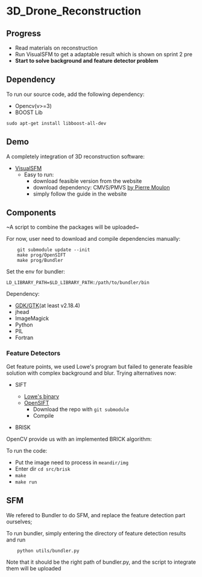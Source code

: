 # 3D_Drone_Reconstruction
## Progress
- Read materials on reconstruction
- Run VisualSFM to get a adaptable result which is shown on sprint 2 pre
- **Start to solve background and feature detector problem**
## Dependency
To run our source code, add the following dependency:
- Opencv(v>=3)
- BOOST Lib
```
sudo apt-get install libboost-all-dev
```
## Demo
A completely integration of 3D reconstruction software:
- [VisualSFM](http://ccwu.me/vsfm/)
	- Easy to run:
		- download feasible version from the website
		- download dependency: CMVS/PMVS [by Pierre Moulon](https://storage.googleapis.com/google-code-archive-downloads/v2/code.google.com/osm-bundler/osm-bundler-pmvs2-cmvs-full-32-64.zip)
		- simply follow the guide in the website

## Components
~A script to combine the packages will be uploaded~

For now, user need to download and compile dependencies manually:
```
	git submodule update --init
	make prog/OpenSIFT
	make prog/Bundler
```
Set the env for bundler:
```
LD_LIBRARY_PATH=$LD_LIBRARY_PATH:/path/to/bundler/bin
```

Dependency:
- [GDK/GTK](http://www.gtk.org)(at least v2.18.4)
- jhead
- ImageMagick
- Python
- PIL
- Fortran

### Feature Detectors
Get feature points, we used Lowe's program but failed to generate feasible solution with complex background and blur. Trying alternatives now:
- SIFT
	- [Lowe's binary](http://www.cs.ubc.ca/~lowe/keypoints/siftDemoV4.zip)
	- [OpenSIFT](https://github.com/robwhess/opensift)
		- Download the repo with `git submodule`
		- Compile

- BRISK

OpenCV provide us with an implemented BRICK algorithm:

To run the code:
- Put the image need to process in `meandir/img`
- Enter dir `cd src/brisk`
- `make`
- `make run` 
## SFM
We refered to Bundler to do SFM, and replace the feature detection part ourselves;

To run bundler, simply entering the directory of feature detection results and run
```
	python utils/bundler.py
```
Note that it should be the right path of bundler.py, and the script to integrate them will be uploaded
